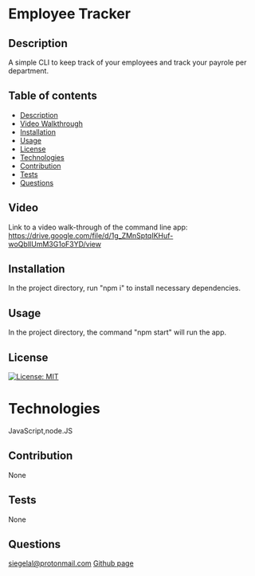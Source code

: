 # Employee Tracker

## Description

A simple CLI to keep track of your employees and track your payrole per department.

## Table of contents

- [Description](#Description)
- [Video Walkthrough](#Video)
- [Installation](#Installation)
- [Usage](#Usage)
- [License](#License)
- [Technologies](#Technologies)
- [Contribution](#Contribution)
- [Tests](#Tests)
- [Questions](#Questions)

## Video

Link to a video walk-through of the command line app:
https://drive.google.com/file/d/1g_ZMnSptqIKHuf-woQblIUmM3G1oF3YD/view

## Installation

In the project directory, run "npm i" to install necessary dependencies.

## Usage

In the project directory, the command "npm start" will run the app.

## License

[![License: MIT](https://img.shields.io/badge/License-MIT-yellow.svg)](https://opensource.org/licenses/MIT)

# Technologies

JavaScript,node.JS

## Contribution

None

## Tests

None

## Questions

siegelal@protonmail.com [Github page](https://www.github.com/siegelal7)
